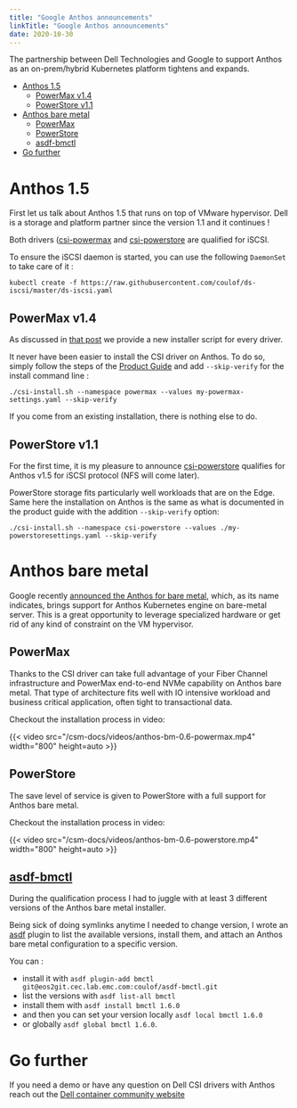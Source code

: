```yaml
---
title: "Google Anthos announcements"
linkTitle: "Google Anthos announcements"
date: 2020-10-30
---
```

The partnership between Dell Technologies and Google to support Anthos as an on-prem/hybrid Kubernetes platform tightens and expands.

- [Anthos 1.5](#anthos-15)
  - [PowerMax v1.4](#powermax-v14)
  - [PowerStore v1.1](#powerstore-v11)
- [Anthos bare metal](#anthos-bare-metal)
  - [PowerMax](#powermax)
  - [PowerStore](#powerstore)
  - [asdf-bmctl](#asdf-bmctl)
- [Go further](#go-further)

# Anthos 1.5
First let us talk about Anthos 1.5 that runs on top of VMware hypervisor. Dell is a storage and platform partner since the version 1.1 and it continues !

Both drivers ([csi-powermax](https://github.com/dell/csi-powermax) and [csi-powerstore](https://github.com/dell/csi-powerstore) are qualified for iSCSI.

To ensure the iSCSI daemon is started, you can use the following `DaemonSet` to take care of it :
```
kubectl create -f https://raw.githubusercontent.com/coulof/ds-iscsi/master/ds-iscsi.yaml
```

## PowerMax v1.4
As discussed in [that post](https://storage-chaos.io/Quaterly-update-September-2020.html#across-portfolio) we provide a new installer script for every driver.

It never have been easier to install the CSI driver on Anthos. To do so, simply follow the steps of the [Product Guide](https://github.com/dell/csi-powermax/blob/master/CSI%20Driver%20for%20Dell%20EMC%20PowerMax%20Product%20Guide.pdf) and add `--skip-verify` for the install command line : 
```
./csi-install.sh --namespace powermax --values my-powermax-settings.yaml --skip-verify
```

If you come from an existing installation, there is nothing else to do.

## PowerStore v1.1
For the first time, it is my pleasure to announce [csi-powerstore](https://github.com/dell/csi-powerstore) qualifies for Anthos v1.5 for iSCSI protocol (NFS will come later).

PowerStore storage fits particularly well workloads that are on the Edge. Same here the installation on Anthos is the same as what is documented in the product guide with the addition  `--skip-verify` option: 
```
./csi-install.sh --namespace csi-powerstore --values ./my-powerstoresettings.yaml --skip-verify
```

# Anthos bare metal
Google recently [announced the Anthos for bare metal](https://cloud.google.com/blog/topics/hybrid-cloud/anthos-on-bare-metal-is-now-ga), which, as its name indicates, brings support for Anthos Kubernetes engine on bare-metal server. This is a great opportunity to leverage specialized hardware or get rid of any kind of constraint on the VM hypervisor.


## PowerMax
Thanks to the CSI driver can take full advantage of your Fiber Channel infrastructure and PowerMax end-to-end NVMe capability on Anthos bare metal. That type of architecture fits well with IO intensive workload and business critical application, often tight to transactional data.

Checkout the installation process in video:

{{< video src="/csm-docs/videos/anthos-bm-0.6-powermax.mp4" width="800" height=auto >}}

## PowerStore
The save level of service is given to PowerStore with a full support for Anthos bare metal.

Checkout the installation process in video:

{{< video  src="/csm-docs/videos/anthos-bm-0.6-powerstore.mp4"  width="800" height=auto >}}

## [asdf-bmctl](https://github.com/coulof/asdf-bmctl)
During the qualification process I had to juggle with at least 3 different versions of the Anthos bare metal installer.

Being sick of doing symlinks anytime I needed to change version, I wrote an [asdf](https://github.com/asdf-vm/asdf) plugin to list the available versions, install them, and attach an Anthos bare metal configuration to a specific version.

You can :
* install it with `asdf plugin-add bmctl git@eos2git.cec.lab.emc.com:coulof/asdf-bmctl.git`
* list the versions with `asdf list-all bmctl` 
* install them with `asdf install bmctl 1.6.0` 
* and then you can set your version locally `asdf local bmctl 1.6.0` 
* or globally `asdf global bmctl 1.6.0`.

# Go further
If you need a demo or have any question on Dell CSI drivers with Anthos reach out the [Dell container community website](https://www.dell.com/community/Containers/bd-p/Containers)

